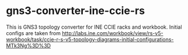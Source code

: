 gns3-converter-ine-ccie-rs
==========================

This is GNS3 topology converter for INE CCIE racks and workbook.
Initial configs are taken from http://labs.ine.com/workbook/view/rs-v5-workbook/task/ccie-r-s-v5-topology-diagrams-initial-configurations-MTk3Ng%3D%3D
